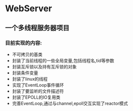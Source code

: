 # WebServer

## 一个多线程服务器项目

### 目前实现的内容:
+ 不可拷贝的基类
+ 封装了当前线程的一些全局变量,包括线程名,tid等参数
+ 封装互斥锁以及持有互斥锁的对象
+ 封装条件变量
+ 封装了linux的线程
+ 实现了EventLoop事件循环
+ 封装了要监听的文件描述符
+ 封装了EPOLL的IO复用类
+ 完善EventLoop,通过与channel,epoll交互实现了reactor模式
